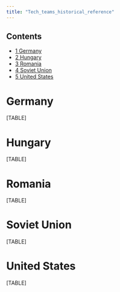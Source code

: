 ```yaml
---
title: "Tech_teams_historical_reference"
---
```


## Contents

-   [ 1 Germany ](#Germany)
-   [ 2 Hungary ](#Hungary)
-   [ 3 Romania ](#Romania)
-   [ 4 Soviet Union ](#Soviet_Union)
-   [ 5 United States ](#United_States)

#  Germany 

[TABLE]

#  Hungary 

[TABLE]

#  Romania 

[TABLE]

#  Soviet Union 

[TABLE]

#  United States 

[TABLE]
